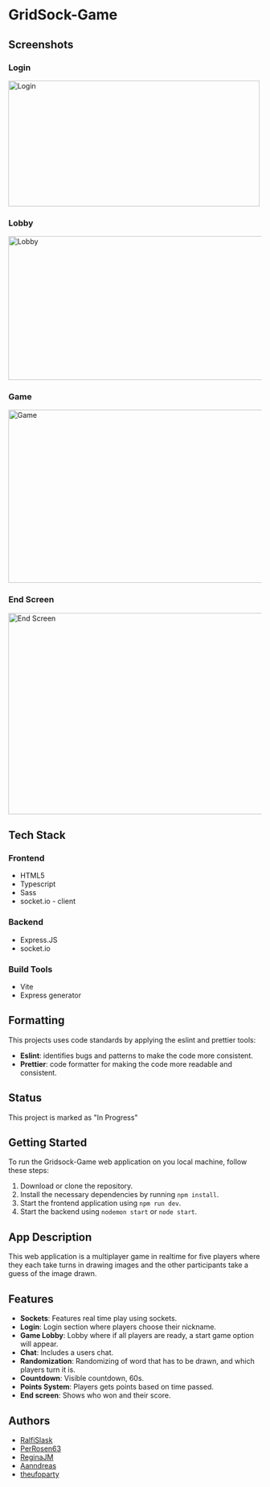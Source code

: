 
# GridSock-Game

## Screenshots

### Login

<img src="https://github.com/RalfiSlask/GridSock-Game/assets/112242026/a9badb1b-bec7-4a5b-b372-24b0803e5a3d" height="250" width="500" alt="Login">

### Lobby

<img src="https://github.com/RalfiSlask/GridSock-Game/assets/112242026/3318f466-0370-48cc-97c9-5c22eb49ff45" width="506" height="286" alt="Lobby">

### Game

<img src="https://github.com/RalfiSlask/GridSock-Game/assets/112242026/4554b449-bf50-4f01-ac90-34c7d8a270f9" width="506" height="344" alt="Game">

### End Screen

<img src="https://github.com/RalfiSlask/GridSock-Game/assets/112242026/119d2e63-b410-4734-aecd-8b326ca8cf30" width="506" height="400" alt="End Screen">

## Tech Stack

### Frontend

- HTML5
- Typescript
- Sass
- socket.io - client

### Backend

- Express.JS
- socket.io

### Build Tools

- Vite
- Express generator

## Formatting

This projects uses code standards by applying the eslint and prettier tools:

- **Eslint**: identifies bugs and patterns to make the code more consistent.
- **Prettier**: code formatter for making the code more readable and consistent.

## Status

This project is marked as "In Progress"

## Getting Started

To run the Gridsock-Game web application on you local machine, follow these steps:

1. Download or clone the repository.
2. Install the necessary dependencies by running `npm install`.
3. Start the frontend application using `npm run dev`.
4. Start the backend using `nodemon start` or `node start`.

## App Description

This web application is a multiplayer game in realtime for five players where they each take turns in drawing images and the other participants take a guess of the image drawn.

## Features

- **Sockets**: Features real time play using sockets.
- **Login**: Login section where players choose their nickname.
- **Game Lobby**: Lobby where if all players are ready, a start game option will appear.
- **Chat**: Includes a users chat.
- **Randomization**: Randomizing of word that has to be drawn, and which players turn it is.
- **Countdown**: Visible countdown, 60s.
- **Points System**: Players gets points based on time passed.
- **End screen**: Shows who won and their score.

## Authors

- [RalfiSlask](https://github.com/RalfiSlask)
- [PerRosen63](https://github.com/PerRosen63)
- [ReginaJM](https://github.com/ReginaJM)
- [Aanndreas](https://github.com/Aanndreas)
- [theufoparty](https://github.com/theufoparty)


